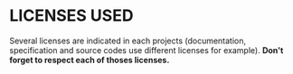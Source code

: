 LICENSES USED
=============

Several licenses are indicated in each projects (documentation, specification and source codes use different licenses for example). 
**Don't forget to respect each of thoses licenses.**